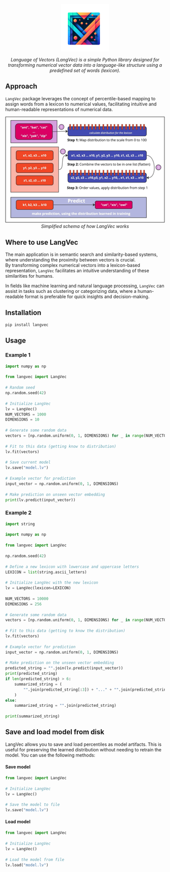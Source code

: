 <p align="center">
  <img src="assets/logo.png" alt="LangVec Logo" width="150">
</p>

<p align="center">
  <i>Language of Vectors (LangVec) is a simple Python library designed for transforming numerical vector data into a language-like structure using a predefined set of words (lexicon).</i>
</p>

## Approach

`LangVec` package leverages the concept of percentile-based mapping to assign words from a lexicon to numerical values,
facilitating intuitive and human-readable representations of numerical data.

<p align="center">
  <img src="assets/langvec-schema.jpg" alt="LangVec Simplified schema" title="Simplified schema" width="900">
  <i>Simplified schema of how LangVec works</i>
</p>

## Where to use LangVec

The main application is in semantic search and similarity-based systems, where understanding the proximity between
vectors is crucial.  
By transforming complex numerical vectors into a lexicon-based representation, `LangVec` facilitates an intuitive
understanding of these similarities for humans.

In fields like machine learning and natural language processing, `LangVec` can assist in tasks such as clustering or
categorizing data, where a human-readable format is preferable for quick insights and decision-making.

## Installation

```bash
pip install langvec
```

## Usage

### Example 1

```python
import numpy as np

from langvec import LangVec

# Random seed
np.random.seed(42)

# Initialize LangVec
lv = LangVec()
NUM_VECTORS = 1000
DIMENSIONS = 10

# Generate some random data
vectors = [np.random.uniform(0, 1, DIMENSIONS) for _ in range(NUM_VECTORS)]

# Fit to this data (getting know to distribution)
lv.fit(vectors)

# Save current model
lv.save("model.lv")

# Example vector for prediction
input_vector = np.random.uniform(0, 1, DIMENSIONS)

# Make prediction on unseen vector embedding
print(lv.predict(input_vector))
```

### Example 2

```python
import string

import numpy as np

from langvec import LangVec

np.random.seed(42)

# Define a new lexicon with lowercase and uppercase letters
LEXICON = list(string.ascii_letters)

# Initialize LangVec with the new lexicon
lv = LangVec(lexicon=LEXICON)

NUM_VECTORS = 10000
DIMENSIONS = 256

# Generate some random data
vectors = [np.random.uniform(0, 1, DIMENSIONS) for _ in range(NUM_VECTORS)]

# Fit to this data (getting to know the distribution)
lv.fit(vectors)

# Example vector for prediction
input_vector = np.random.uniform(0, 1, DIMENSIONS)

# Make prediction on the unseen vector embedding
predicted_string = "".join(lv.predict(input_vector))
print(predicted_string)
if len(predicted_string) > 6:
    summarized_string = (
        "".join(predicted_string[:3]) + "..." + "".join(predicted_string[-3:])
    )
else:
    summarized_string = "".join(predicted_string)

print(summarized_string)
```

## Save and load model from disk

LangVec allows you to save and load percentiles as model artifacts. This is useful for preserving the learned
distribution without needing to retrain the model. You can use the following methods:

#### Save model

```python
from langvec import LangVec

# Initialize LangVec
lv = LangVec()

# Save the model to file
lv.save("model.lv")
```

#### Load model

```python
from langvec import LangVec

# Initialize LangVec
lv = LangVec()

# Load the model from file
lv.load("model.lv")
```